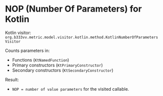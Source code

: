 # NOP (Number Of Parameters) for Kotlin

Kotlin visitor: `org.b333vv.metric.model.visitor.kotlin.method.KotlinNumberOfParametersVisitor`

Counts parameters in:
- Functions (`KtNamedFunction`)
- Primary constructors (`KtPrimaryConstructor`)
- Secondary constructors (`KtSecondaryConstructor`)

Result:
- `NOP = number of value parameters` for the visited callable.
